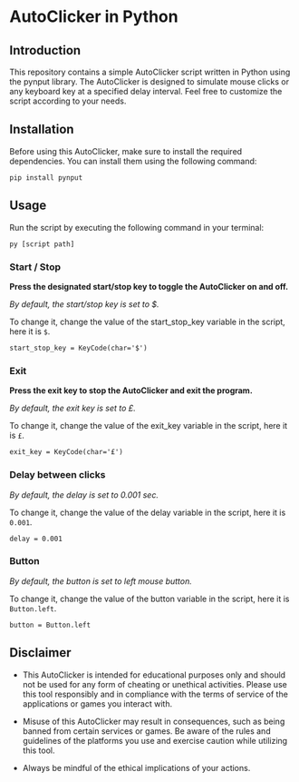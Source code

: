# AutoClicker in Python
## Introduction
This repository contains a simple AutoClicker script written in Python using the pynput library. The AutoClicker is designed to simulate mouse clicks or any keyboard key at a specified delay interval. Feel free to customize the script according to your needs.

## Installation
Before using this AutoClicker, make sure to install the required dependencies. You can install them using the following command:

`pip install pynput`
## Usage
Run the script by executing the following command in your terminal:

`py [script path]`

### Start / Stop
**Press the designated start/stop key to toggle the AutoClicker on and off.**

_By default, the start/stop key is set to $._

To change it, change the value of the start_stop_key variable in the script, here it is `$`.

`start_stop_key = KeyCode(char='$')`

### Exit
**Press the exit key to stop the AutoClicker and exit the program.**

_By default, the exit key is set to £._

To change it, change the value of the exit_key variable in the script, here it is `£`.

`exit_key = KeyCode(char='£')`

### Delay between clicks
_By default, the delay is set to 0.001 sec._

To change it, change the value of the delay variable in the script, here it is `0.001`.

`delay = 0.001`

### Button
_By default, the button is set to left mouse button._

To change it, change the value of the button variable in the script, here it is `Button.left`.

`button = Button.left`

## Disclaimer
* This AutoClicker is intended for educational purposes only and should not be used for any form of cheating or unethical activities. Please use this tool responsibly and in compliance with the terms of service of the applications or games you interact with.

* Misuse of this AutoClicker may result in consequences, such as being banned from certain services or games. Be aware of the rules and guidelines of the platforms you use and exercise caution while utilizing this tool.

* Always be mindful of the ethical implications of your actions.
